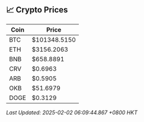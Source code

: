 ## 📈 Crypto Prices

| Coin | Price |
| ---- | ----- |
| BTC | $101348.5150 |
| ETH | $3156.2063 |
| BNB | $658.8891 |
| CRV | $0.6963 |
| ARB | $0.5905 |
| OKB | $51.6979 |
| DOGE | $0.3129 |

_Last Updated: 2025-02-02 06:09:44.867 +0800 HKT_